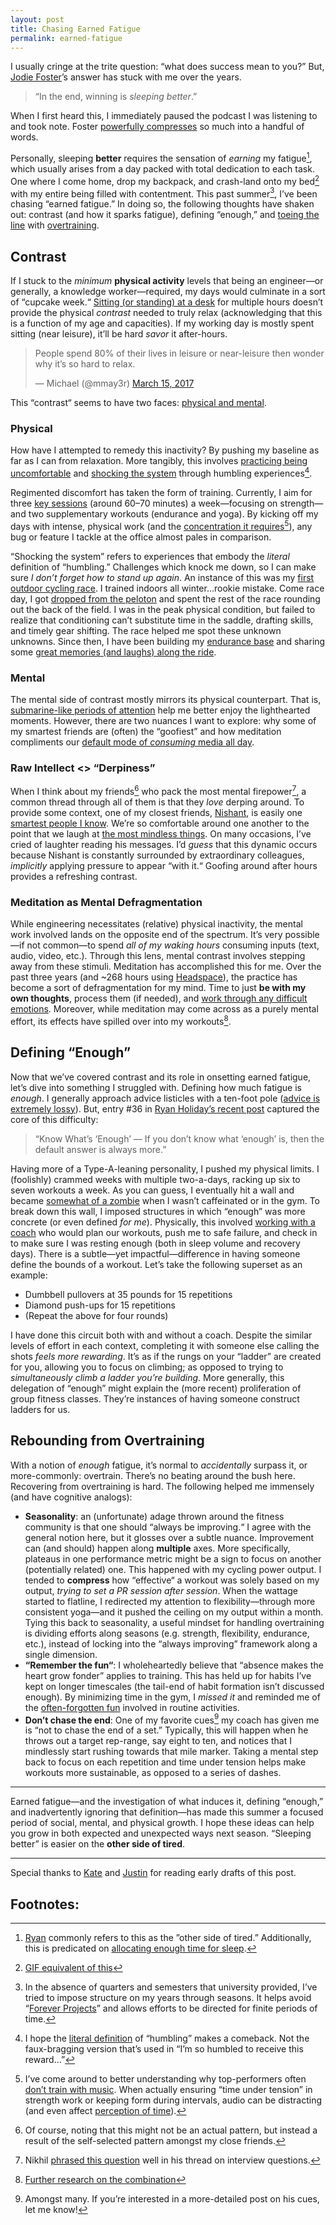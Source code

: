 ```yaml
---
layout: post
title: Chasing Earned Fatigue
permalink: earned-fatigue
---
```


I usually cringe at the trite question: “what does success mean to you?” But, [Jodie Foster](https://en.wikipedia.org/wiki/Jodie_Foster)’s answer has stuck with me over the years.

> “In the end, winning is _sleeping better_.”

When I first heard this, I immediately paused the podcast I was listening to and took note. Foster [powerfully compresses](http://www.eugenewei.com/blog/2017/5/11/jpeg-your-ideas) so much into a handful of words.

Personally, sleeping **better** requires the sensation of _earning_ my fatigue[^1], which usually arises from a day packed with total dedication to each task. One where I come home, drop my backpack, and crash-land onto my bed[^2] with my entire being filled with contentment. This past summer[^3], I’ve been chasing “earned fatigue.” In doing so, the following thoughts have shaken out: contrast (and how it sparks fatigue), defining “enough,” and [toeing the line](https://twitter.com/jasdev/status/888200077046624256) with [overtraining](/thoughts/2017-7-25).

## Contrast

If I stuck to the _minimum_ __physical activity__ levels that being an engineer—or generally, a knowledge worker—required, my days would culminate in a sort of “cupcake week.“ [Sitting (or standing) at a desk](https://twitter.com/jasdev/status/883062810137243649) for multiple hours doesn’t provide the physical _contrast_ needed to truly relax (acknowledging that this is a function of my age and capacities). If my working day is mostly spent sitting (near leisure), it’ll be hard _savor_ it after-hours.

<blockquote class="twitter-tweet" data-lang="en"><p lang="en" dir="ltr">People spend 80% of their lives in leisure or near-leisure then wonder why it’s so hard to relax.</p>&mdash; Michael (@mmay3r) <a href="https://twitter.com/mmay3r/status/841891545628479490">March 15, 2017</a></blockquote> <script async src="//platform.twitter.com/widgets.js" charset="utf-8"></script>

This “contrast“ seems to have two faces: [physical and mental](https://twitter.com/ZackShapiro/status/892379653058564097).

### Physical

How have I attempted to remedy this inactivity? By pushing my baseline as far as I can from relaxation. More tangibly, this involves [practicing being uncomfortable](http://nymag.com/scienceofus/2016/06/how-exercise-shapes-you-far-beyond-the-gym.html) and [shocking the system](/thoughts/2016-12-27) through humbling experiences[^4].

Regimented discomfort has taken the form of training. Currently, I aim for three [key sessions](https://furthermore.equinox.com/articles/2012/05/are-you-training-too-much) (around 60–70 minutes) a week—focusing on strength—and two supplementary workouts (endurance and yoga). By kicking off my days with intense, physical work (and the [concentration it requires](https://twitter.com/jewelia/status/888414514047180802)[^5]), any bug or feature I tackle at the office almost pales in comparison.

“Shocking the system” refers to experiences that embody the _literal_ definition of “humbling.” Challenges which knock me down, so I can make sure _I don’t forget how to stand up again_. An instance of this was my [first outdoor cycling race](https://www.instagram.com/p/BSGpGqegAwO). I trained indoors all winter…rookie mistake. Come race day, I got [dropped from the peloton](https://en.wikipedia.org/wiki/Glossary_of_cycling#D) and spent the rest of the race rounding out the back of the field. I was in the peak physical condition, but failed to realize that conditioning can’t substitute time in the saddle, drafting skills, and timely gear shifting. The race helped me spot these unknown unknowns. Since then, I have been building my [endurance base](https://www.instagram.com/p/BUVA4ZRgLDK) and sharing some [great memories (and laughs) along the ride](https://www.instagram.com/p/BVK_u8UBll5).

### Mental

The mental side of contrast mostly mirrors its physical counterpart. That is, [submarine-like periods of attention](https://twitter.com/sama/status/630869228137127936) help me better enjoy the lighthearted moments. However, there are two nuances I want to explore: why some of my smartest friends are (often) the “goofiest” and how meditation compliments our [default mode of _consuming_ media all day](http://nearthespeedoflight.com/article/2017_01_25_don___t_kill_time_2).

### Raw Intellect <> “Derpiness”

When I think about my friends[^6] who pack the most mental firepower[^7], a common thread through all of them is that they _love_ derping around. To provide some context, one of my closest friends, [Nishant](https://twitter.com/binroot), is easily one [smartest people I know](http://shukla.io). We’re so comfortable around one another to the point that we laugh at [the most mindless things](https://twitter.com/jasdev/status/843930159451426818). On many occasions, I’ve cried of laughter reading his messages. I’d _guess_ that this dynamic occurs because Nishant is constantly surrounded by extraordinary colleagues, _implicitly_ applying pressure to appear “with it.“ Goofing around after hours provides a refreshing contrast.

### Meditation as Mental Defragmentation

While engineering necessitates (relative) physical inactivity, the mental work involved lands on the opposite end of the spectrum. It’s very possible—if not common—to spend _all of my waking hours_ consuming inputs (text, audio, video, etc.). Through this lens, mental contrast involves stepping away from these stimuli. Meditation has accomplished this for me. Over the past three years (and ~268 hours using [Headspace](https://www.headspace.com)), the practice has become a sort of defragmentation for my mind. Time to just __be with my own thoughts__, process them (if needed), and [work through any difficult emotions](https://twitter.com/mmay3r/status/841431966536814592).   Moreover, while meditation may come across as a purely mental effort, its effects have spilled over into my workouts[^8].

## Defining “Enough”

Now that we’ve covered contrast and its role in onsetting earned fatigue, let’s dive into something I struggled with. Defining how much fatigue is _enough_. I generally approach advice listicles with a ten-foot pole ([advice is extremely lossy](https://twitter.com/sean_a_rose/status/758103984636764160)). But, entry #36 in [Ryan Holiday’s recent post](https://thoughtcatalog.com/ryan-holiday/2017/06/how-to-live-a-full-life-and-leave-nothing-on-the-table-by-30/) captured the core of this difficulty:

> “Know What’s ‘Enough’ — If you don’t know what ‘enough’ is, then the default answer is always more.”

Having more of a Type-A-leaning personality, I pushed my physical limits. I (foolishly) crammed weeks with multiple two-a-days, racking up six to seven workouts a week. As you can guess, I eventually hit a wall and became [somewhat of a zombie](https://twitter.com/jasdev/status/853790810172772352) when I wasn’t caffeinated or in the gym. To break down this wall, I imposed structures in which “enough” was more concrete (or even defined _for me_). Physically, this involved [working with a coach](https://twitter.com/jasdev/status/869938469153492999) who would plan our workouts, push me to safe failure, and check in to make sure I was resting enough (both in sleep volume and recovery days). There is a subtle—yet impactful—difference in having someone define the bounds of a workout. Let’s take the following superset as an example:

- Dumbbell pullovers at 35 pounds for 15 repetitions
- Diamond push-ups for 15 repetitions
- (Repeat the above for four rounds)

I have done this circuit both with and without a coach. Despite the similar levels of effort in each context, completing it with someone else calling the shots _feels more rewarding_. It’s as if the rungs on your “ladder” are created for you, allowing you to focus on climbing; as opposed to trying to _simultaneously climb a ladder you’re building_. More generally, this delegation of “enough” might explain the (more recent) proliferation of group fitness classes. They’re instances of having someone construct ladders for us.

## Rebounding from Overtraining

With a notion of _enough_ fatigue, it’s normal to _accidentally_ surpass it, or more-commonly: overtrain. There’s no beating around the bush here. Recovering from overtraining is hard. The following helped me immensely (and have cognitive analogs):

- __Seasonality__: an (unfortunate) adage thrown around the fitness community is that one should “always be improving.“ I agree with the general notion here, but it glosses over a subtle nuance. Improvement can (and should) happen along __multiple__ axes. More specifically, plateaus in one performance metric might be a sign to focus on another (potentially related) one. This happened with my cycling power output. I tended to __compress__ how “effective“ a workout was solely based on my output, _trying to set a PR session after session_. When the wattage started to flatline, I redirected my attention to flexibility—through more consistent yoga—and it pushed the ceiling on my output within a month. Tying this back to seasonality, a useful mindset for handling overtraining is dividing efforts along seasons (e.g. strength, flexibility, endurance, etc.), instead of locking into the “always improving” framework along a single dimension.
- __“Remember the fun“__: I wholeheartedly believe that “absence makes the heart grow fonder” applies to training. This has held up for habits I’ve kept on longer timescales (the tail-end of habit formation isn’t discussed enough). By minimizing time in the gym, I _missed it_ and reminded me of the [often-forgotten fun](/thoughts/2017-4-25) involved in routine activities.
- __Don’t chase the end__: One of my favorite cues[^9] my coach has given me is “not to chase the end of a set.” Typically, this will happen when he throws out a target rep-range, say eight to ten, and notices that I mindlessly start rushing towards that mile marker. Taking a mental step back to focus on each repetition and time under tension helps make workouts more sustainable, as opposed to a series of dashes.

---

Earned fatigue—and the investigation of what induces it, defining “enough,” and inadvertently ignoring that definition—has made this summer a focused period of social, mental, and physical growth. I hope these ideas can help you grow in both expected and unexpected ways next season. “Sleeping better” is easier on the __other side of tired__.

---

Special thanks to [Kate](https://twitter.com/katelikestoread) and [Justin](https://twitter.com/justinmduke) for reading early drafts of this post.

## Footnotes:

[^1]: [Ryan](https://twitter.com/ryandawidjan) commonly refers to this as the ”other side of tired.” Additionally, this is predicated on [allocating enough time for sleep](https://github.com/Jasdev/thoughts/blame/181dbeacaf083497ad10f080247a2e5b9b4af401/daily-list.md#L8).

[^2]: [GIF equivalent of this](https://twitter.com/cgallello/status/841401466124349441)

[^3]: In the absence of quarters and semesters that university provided, I’ve tried to impose structure on my years through seasons. It helps avoid “[Forever Projects](https://dianaberlin.com/posts/no-more-forever-projects)” and allows efforts to be directed for finite periods of time.

[^4]: I hope the [literal definition](http://www.dictionary.com/browse/humbling) of “humbling” makes a comeback. Not the faux-bragging version that’s used in “I’m so humbled to receive this reward…”

[^5]: I’ve come around to better understanding why top-performers often [don’t train with music](https://twitter.com/jasdev/status/779000205815480321). When actually ensuring “time under tension” in strength work or keeping form during intervals, audio can be distracting (and even affect [perception of time](https://twitter.com/jxxf/status/817405605963038720)).

[^6]: Of course, noting that this might not be an actual pattern, but instead a result of the self-selected pattern amongst my close friends.

[^7]: Nikhil [phrased this question](https://twitter.com/nikillinit/status/820697243753840641) well in his thread on interview questions.

[^8]: [Further research on the combination](http://www.nature.com/tp/journal/v6/n2/full/tp2015225a.html)

[^9]: Amongst many. If you’re interested in a more-detailed post on his cues, let me know!
